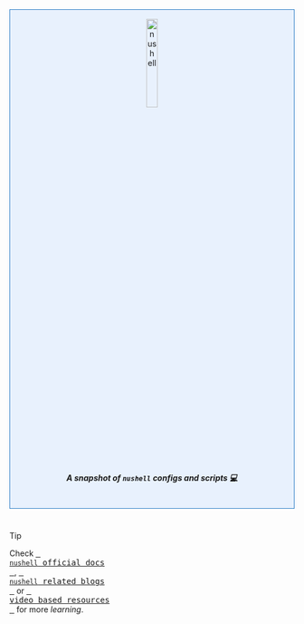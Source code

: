 <div align="center" style="border: 1px solid #2479c3; padding: 1rem 0 1rem 0; background-color:rgba(56, 139, 253, 0.1);"> 
    <picture>
        <img style="width:20%;visibility:visible;" alt="nushell" src="https://raw.githubusercontent.com/nushell/showcase/e8e7359e9f81286f36624f087677ab0a6fca0572/artwork/green-black.png" width="100">
    </picture>
    <h5> A snapshot of <code>nushell</code> <i>configs</i> and <i>scripts</i> 💻 </h5>
</div>

#

> [!TIP]
> Check [<kbd> <br> <code>nushell</code> official docs <br> </kbd>](https://www.nushell.sh/), [<kbd> <br> <code>nushell</code> related blogs <br> </kbd>](https://github.com/mohammadzainabbas/nu/blob/main/docs/BLOGS.md) or [<kbd> <br> video based resources <br> </kbd>](https://github.com/mohammadzainabbas/nu/blob/main/docs/REF_VIDEOS.md) for more _learning_.
<!-- > Check [<kbd> <br> <code>nushell</code> official blogs <br> </kbd>](https://www.nushell.sh/blog/) or [<kbd> <br> video based resources <br> </kbd>](https://github.com/mohammadzainabbas/nu/blob/main/docs/REF_VIDEOS.md) for more _learning_.
> Check [<kbd> <br> <code>nushell</code> related blogs <br> </kbd>](https://github.com/mohammadzainabbas/nu/blob/main/docs/BLOGS.md) or [<kbd> <br> video based resources <br> </kbd>](https://github.com/mohammadzainabbas/nu/blob/main/docs/REF_VIDEOS.md) for more _learning_. -->

#
